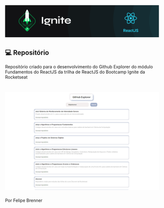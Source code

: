 <h1 align="center">
  <img alt="ignite-reactjs" title="ignite-reactjs" src=".github/cover-reactjs.png">
</h1>

## 💻 Repositório
Repositório criado para o desenvolvimento do Github Explorer do módulo Fundamentos do ReactJS da trilha de ReactJS do Bootcamp Ignite da Rocketseat

<h1 align="center">
  <img alt="print" title="print" src=".github/print.png">
</h1>

Por Felipe Brenner
